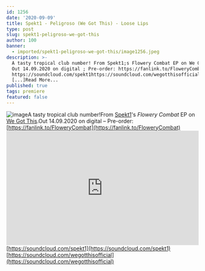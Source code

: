 ```yaml
---
id: 1256
date: '2020-09-09'
title: Spekt1 - Peligroso (We Got This) - Loose Lips
type: post
slug: spekt1-peligroso-we-got-this
author: 100
banner:
  - imported/spekt1-peligroso-we-got-this/image1256.jpeg
description: >-
  A tasty tropical club number! From Spekt1;s Flowery Combat EP on We Got This.
  Out 14.09.2020 on digital ; Pre-order: https://fanlink.to/FloweryCombat
  https://soundcloud.com/spekt1https://soundcloud.com/wegotthisofficial
  [...]Read More...
published: true
tags: premiere
featured: false
---
```

![image](../imported/spekt1-peligroso-we-got-this/image1256.jpeg)A tasty tropical club number!From [Spekt1](https://spekt1.bandcamp.com/)'s _Flowery Combat_ EP on [We Got This](https://wegotthis.bandcamp.com/).Out 14.09.2020 on digital – Pre-order: [https://fanlink.to/FloweryCombat](https://fanlink.to/FloweryCombat)<iframe width='100%' height='300' scrolling='no' frameborder='no' allow='autoplay' src='https://w.soundcloud.com/player/?url=https%3A//api.soundcloud.com/tracks/890469910&color=%23ff5500&auto_play=false&hide_related=false&show_comments=true&show_user=true&show_reposts=false&show_teaser=true'></iframe>[https://soundcloud.com/spekt1](https://soundcloud.com/spekt1)  
[https://soundcloud.com/wegotthisofficial](https://soundcloud.com/wegotthisofficial)